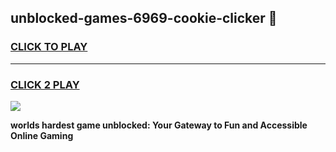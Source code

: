 
## unblocked-games-6969-cookie-clicker 👋
<h3>
<a href="https://premium.freeplayer.one?title=unblocked-games-6969-cookie-clicker&ref=14F">CLICK TO PLAY</a></h3>
<hr>

<h3>
<a href="https://premium.freeplayer.one?title=unblocked-games-6969-cookie-clicker&ref=14F">CLICK 2 PLAY</a>
  
</h3>

<a href="https://premium.freeplayer.one?title=unblocked-games-6969-cookie-clicker&ref=12F/"><img src="https://clearcache.store/games.png"></a>


**worlds hardest game unblocked: Your Gateway to Fun and Accessible Online Gaming**
